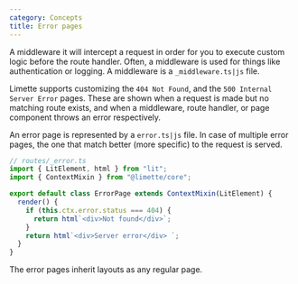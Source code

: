 ```yaml
---
category: Concepts
title: Error pages
---
```


A middleware it will intercept a request in order for you to execute custom logic before the route handler. Often, a middleware is used for things like authentication or logging. A middleware is a `_middleware.ts|js` file.

Limette supports customizing the `404 Not Found`, and the `500 Internal Server Error` pages. These are shown when a request is made but no matching route exists, and when a middleware, route handler, or page component throws an error respectively.

An error page is represented by a `error.ts|js` file. In case of multiple error pages, the one that match better (more specific) to the request is served.

```js
// routes/_error.ts
import { LitElement, html } from "lit";
import { ContextMixin } from "@limette/core";

export default class ErrorPage extends ContextMixin(LitElement) {
  render() {
    if (this.ctx.error.status === 404) {
      return html`<div>Not found</div>`;
    }
    return html`<div>Server error</div> `;
  }
}
```

The error pages inherit layouts as any regular page.
